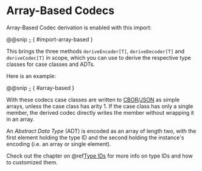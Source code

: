 Array-Based Codecs
==================

Array-Based Codec derivation is enabled with this import:

@@snip [-]($test$/DerivationSpec.scala) { #import-array-based }

This brings the three methods `deriveEncoder[T]`, `deriveDecoder[T]` and `deriveCodec[T]` in scope,
which you can use to derive the respective type classes for case classes and ADTs.

Here is an example:

@@snip [-]($test$/DerivationSpec.scala) { #array-based }   

With these codecs case classes are written to [CBOR]/[JSON] as simple arrays, unless the case class has arity 1.
If the case class has only a single member, the derived codec directly writes the member without wrapping it in an
array.  

An _Abstract Data Type_ (ADT) is encoded as an array of length two, with the first element holding the type ID and
the second holding the instance's encoding (i.e. an array or single element).

Check out the chapter on @ref[Type IDs](type-ids.md) for more info on type IDs and how to customized them.

  [CBOR]: http://cbor.io/
  [JSON]: http://json.org/
  